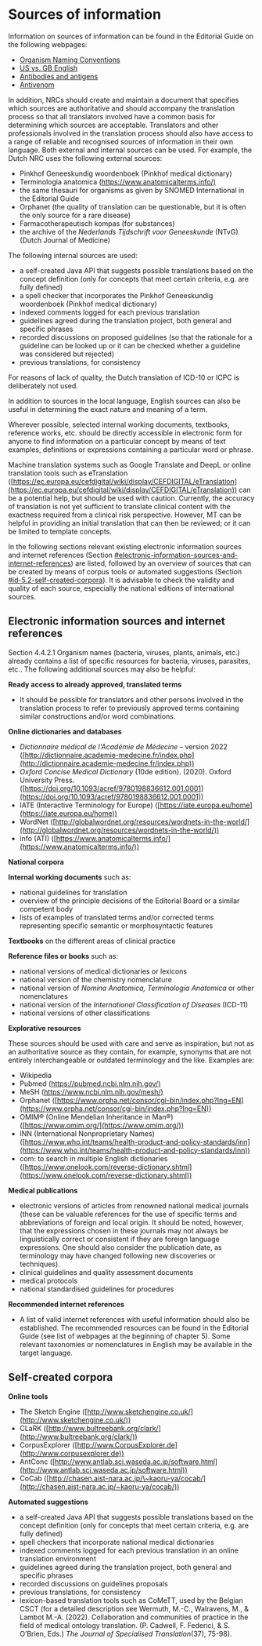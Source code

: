 # Sources of information

Information on sources of information can be found in the Editorial Guide on the following webpages:

* [Organism Naming Conventions](https://confluence.ihtsdotools.org/display/DOCEG/Organism+Naming+Conventions)
* [US vs. GB English](https://confluence.ihtsdotools.org/display/DOCEG/US+vs.+GB+English)
* [Antibodies and antigens](https://confluence.ihtsdotools.org/display/DOCEG/Antibodies+and+antigens)
* [Antivenom](https://confluence.ihtsdotools.org/display/DOCEG/Antivenom)

In addition, NRCs should create and maintain a document that specifies which sources are authoritative and should accompany the translation process so that all translators involved have a common basis for determining which sources are acceptable. Translators and other professionals involved in the translation process should also have access to a range of reliable and recognised sources of information in their own language. Both external and internal sources can be used. For example, the Dutch NRC uses the following external sources:

* Pinkhof Geneeskundig woordenboek (Pinkhof medical dictionary)
* Terminologia anatomica ([https://www.anatomicalterms.info/)](https://www.anatomicalterms.info/\))
* the same thesauri for organisms as given by SNOMED International in the Editorial Guide
* Orphanet (the quality of translation can be questionable, but it is often the only source for a rare disease)
* Farmacotherapeutisch kompas (for substances)
* the archive of the _Nederlands Tijdschrift voor Geneeskunde_ (NTvG) (Dutch Journal of Medicine)

The following internal sources are used:

* a self-created Java API that suggests possible translations based on the concept definition (only for concepts that meet certain criteria, e.g. are fully defined)
* a spell checker that incorporates the Pinkhof Geneeskundig woordenboek (Pinkhof medical dictionary)
* indexed comments logged for each previous translation
* guidelines agreed during the translation project, both general and specific phrases
* recorded discussions on proposed guidelines (so that the rationale for a guideline can be looked up or it can be checked whether a guideline was considered but rejected)
* previous translations, for consistency

For reasons of lack of quality, the Dutch translation of ICD-10 or ICPC is deliberately not used.

In addition to sources in the local language, English sources can also be useful in determining the exact nature and meaning of a term.

Wherever possible, selected internal working documents, textbooks, reference works, etc. should be directly accessible in electronic form for anyone to find information on a particular concept by means of text examples, definitions or expressions containing a particular word or phrase.

Machine translation systems such as Google Translate and DeepL or online translation tools such as eTranslation ([https://ec.europa.eu/cefdigital/wiki/display/CEFDIGITAL/eTranslation](https://ec.europa.eu/cefdigital/wiki/display/CEFDIGITAL/eTranslation)) can be a potential help, but should be used with caution. Currently, the accuracy of translation is not yet sufficient to translate clinical content with the exactness required from a clinical risk perspective. However, MT can be helpful in providing an initial translation that can then be reviewed; or it can be limited to template concepts.

In the following sections relevant existing electronic information sources and internet references (Section [#electronic-information-sources-and-internet-references](./#electronic-information-sources-and-internet-references "mention")) are listed, followed by an overview of sources that can be created by means of corpus tools or automated suggestions (Section [#id-5.2-self-created-corpora](./#id-5.2-self-created-corpora "mention")). It is advisable to check the validity and quality of each source, especially the national editions of international sources.

## Electronic information sources and internet references

Section 4.4.2.1 Organism names (bacteria, viruses, plants, animals, etc.) already contains a list of specific resources for bacteria, viruses, parasites, etc.. The following additional sources may also be helpful:

**Ready access to already approved, translated terms**

* It should be possible for translators and other persons involved in the translation process to refer to previously approved terms containing similar constructions and/or word combinations.

**Online dictionaries and databases**

* _Dictionnaire médical de l'Académie de Médecine_ – version 2022 ([http://dictionnaire.academie-medecine.fr/index.php](http://dictionnaire.academie-medecine.fr/index.php))
* _Oxford Concise Medical Dictionary_ (10de edition). (2020). Oxford University Press. ([https://doi.org/10.1093/acref/9780198836612.001.0001](https://doi.org/10.1093/acref/9780198836612.001.0001))
* IATE (Interactive Terminology for Europe) ([https://iate.europa.eu/home](https://iate.europa.eu/home))
* WordNet ([http://globalwordnet.org/resources/wordnets-in-the-world/](http://globalwordnet.org/resources/wordnets-in-the-world/))
* info (ATI) ([https://www.anatomicalterms.info/](https://www.anatomicalterms.info/))

**National corpora**

**Internal working documents** such as:

* national guidelines for translation
* overview of the principle decisions of the Editorial Board or a similar competent body
* lists of examples of translated terms and/or corrected terms representing specific semantic or morphosyntactic features

**Textbooks** on the different areas of clinical practice

**Reference files or books** such as:

* national versions of medical dictionaries or lexicons
* national version of the chemistry nomenclature
* national version of _Nomina Anatomica, Terminologia Anatomica_ or other nomenclatures
* national version of the _International Classification of Diseases_ (ICD-11)
* national versions of other classifications

**Explorative resources**

These sources should be used with care and serve as inspiration, but not as an authoritative source as they contain, for example, synonyms that are not entirely interchangeable or outdated terminology and the like. Examples are:

* Wikipedia
* Pubmed ([https://pubmed.ncbi.nlm.nih.gov/)](https://pubmed.ncbi.nlm.nih.gov/\))
* MeSH ([https://www.ncbi.nlm.nih.gov/mesh/)](https://www.ncbi.nlm.nih.gov/mesh/\))
* Orphanet ([https://www.orpha.net/consor/cgi-bin/index.php?lng=EN](https://www.orpha.net/consor/cgi-bin/index.php?lng=EN))
* OMIM® (Online Mendelian Inheritance in Man®) ([https://www.omim.org/](https://www.omim.org/))
* INN (International Nonproprietary Names) ([https://www.who.int/teams/health-product-and-policy-standards/inn](https://www.who.int/teams/health-product-and-policy-standards/inn))
* com: to search in multiple English dictionaries ([https://www.onelook.com/reverse-dictionary.shtml](https://www.onelook.com/reverse-dictionary.shtml))

**Medical publications**

* electronic versions of articles from renowned national medical journals (these can be valuable references for the use of specific terms and abbreviations of foreign and local origin. It should be noted, however, that the expressions chosen in these journals may not always be linguistically correct or consistent if they are foreign language expressions. One should also consider the publication date, as terminology may have changed following new discoveries or techniques).
* clinical guidelines and quality assessment documents
* medical protocols
* national standardised guidelines for procedures

**Recommended internet references**

* A list of valid internet references with useful information should also be established. The recommended resources can be found in the Editorial Guide (see list of webpages at the beginning of chapter 5). Some relevant taxonomies or nomenclatures in English may be available in the target language.

## Self-created corpora

**Online tools**

* The Sketch Engine ([http://www.sketchengine.co.uk/](http://www.sketchengine.co.uk/))
* CLaRK ([http://www.bultreebank.org/clark/](http://www.bultreebank.org/clark/))
* CorpusExplorer ([http://www.CorpusExplorer.de](http://www.corpusexplorer.de))
* AntConc ([http://www.antlab.sci.waseda.ac.jp/software.html](http://www.antlab.sci.waseda.ac.jp/software.html))
* CoCab ([http://chasen.aist-nara.ac.jp/\~kaoru-ya/cocab/](http://chasen.aist-nara.ac.jp/~kaoru-ya/cocab/))

**Automated suggestions**

* a self-created Java API that suggests possible translations based on the concept definition (only for concepts that meet certain criteria, e.g. are fully defined)
* spell checkers that incorporate national medical dictionaries
* indexed comments logged for each previous translation in an online translation environment
* guidelines agreed during the translation project, both general and specific phrases
* recorded discussions on guidelines proposals
* previous translations, for consistency
* lexicon-based translation tools such as CoMeTT, used by the Belgian CSCT (for a detailed description see Wermuth, M.-C., Walravens, M., & Lambot M.-A. (2022). Collaboration and communities of practice in the field of medical ontology translation. (P. Cadwell, F. Federici, & S. O’Brien, Eds.) _The Journal of Specialised Translation_(37), 75-98).
